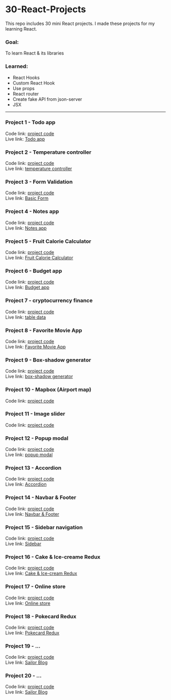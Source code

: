 # 30-React-Projects
This repo includes 30 mini React projects. I made these projects for my learning React.

### Goal:
To learn React & its libraries

### Learned:
* React Hooks
* Custom React Hook
* Use props
* React router
* Create fake API from json-server
* JSX

---

### Project 1 - Todo app
Code link:
[project code](https://github.com/matintynn/30-React-Projects/tree/project-1-todo-app/todo-app)
</br>
Live link:
[Todo app]()

### Project 2 - Temperature controller
Code link:
[project code](https://replit.com/@SalanLee/Temperature-controller#src/App.js)
</br>
Live link:
[temperature controller](https://temperature-controller.salanlee.repl.co/)

### Project 3 - Form Validation
Code link:
[project code](https://replit.com/@SalanLee/Basic-Form-1#src/App.js)
</br>
Live link:
[Basic Form](https://basic-form-1.salanlee.repl.co/)

### Project 4 - Notes app
Code link:
[project code](https://replit.com/@SalanLee/Notes-app#src/components/NotesList.js)
</br>
Live link:
[Notes app](https://notes-app.salanlee.repl.co/)

### Project 5 - Fruit Calorie Calculator
Code link:
[project code](https://github.com/matintynn/30-React-Projects/tree/project-5-calorie-calculator/calorie-calculator)
</br>
Live link:
[Fruit Calorie Calculator](https://fruit-calorie-calculator.salanlee.repl.co/)

### Project 6 - Budget app
Code link:
[project code](https://github.com/matintynn/30-React-Projects/tree/project-6-budget-app)
</br>
Live link:
[Budget app](https://budget-app-2.salanlee.repl.co/)

### Project 7 - cryptocurrency finance
Code link:
[project code]()
</br>
Live link:
[table data]()

### Project 8 - Favorite Movie App
Code link:
[project code](https://github.com/matintynn/30-React-Projects/tree/project-8-movie-search-app/movie-search)
</br>
Live link:
[Favorite Movie App](https://movie-search-app.salanlee.repl.co/)

### Project 9 - Box-shadow generator
Code link:
[project code](https://github.com/matintynn/30-React-Projects/tree/project-9-boxshadow-generator/boxshadow-generator)
</br>
Live link:
[box-shadow generator](https://box-shadow-generator.salanlee.repl.co/)


### Project 10 - Mapbox (Airport map)
Code link:
[project code](https://github.com/matintynn/30-React-Projects/tree/project-10-airport-map/airport-map)

### Project 11 - Image slider
Code link:
[project code](https://github.com/matintynn/30-React-Projects/tree/project-11-react-slider/react-slider)

### Project 12 - Popup modal
Code link:
[project code](https://github.com/matintynn/30-React-Projects/tree/project-12-popup-modal/popup-modal)
</br>
Live link:
[popup modal](https://Popup-modal.salanlee.repl.co)

### Project 13 - Accordion
Code link:
[project code](https://github.com/matintynn/30-React-Projects/tree/project-13-accordion/accordion)
</br>
Live link:
[Accordion](https://accordion.salanlee.repl.co/)

### Project 14 - Navbar & Footer
Code link:
[project code](https://github.com/matintynn/30-React-Projects/tree/project-14-navbar-footer/navbar-footer)
</br>
Live link:
[Navbar & Footer]()

### Project 15 - Sidebar navigation
Code link:
[project code](https://github.com/matintynn/30-React-Projects/tree/project-15-sidebar-dropdown/sidebar)
</br>
Live link:
[Sidebar](https://sidebar.salanlee.repl.co)

### Project 16 - Cake & Ice-creame Redux
Code link:
[project code](https://github.com/matintynn/30-React-Projects/tree/project-16-cake-icecream-redux/cake-icecream)
</br>
Live link:
[Cake & Ice-cream Redux](https://cake-ice-cream-redux.salanlee.repl.co)

### Project 17 - Online store
Code link:
[project code](https://github.com/matintynn/30-React-Projects/tree/project-17-online-shop)
</br>
Live link:
[Online store](https://online-store.salanlee.repl.co/)

### Project 18 - Pokecard Redux
Code link:
[project code](https://github.com/matintynn/30-React-Projects/tree/project-18-pokecard-redux/pokecard-redux)
</br>
Live link:
[Pokecard Redux](https://pokemon-redux.salanlee.repl.co/)

### Project 19 - ...
Code link:
[project code]()
</br>
Live link:
[Sailor Blog]()

### Project 20 - ...
Code link:
[project code]()
</br>
Live link:
[Sailor Blog]()